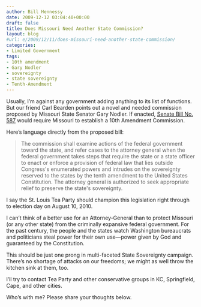 ```yaml
---
author: Bill Hennessy
date: 2009-12-12 03:04:40+00:00
draft: false
title: Does Missouri Need Another State Commission?
layout: blog
#url: e/2009/12/11/does-missouri-need-another-state-commission/
categories:
- Limited Government
tags:
- 10th amendment
- Gary Nodler
- sovereignty
- state sovereignty
- Tenth-Amendment
---
```


Usually, I’m against any government adding anything to its list of functions. But our friend Carl Bearden points out a novel and needed commission proposed by Missouri State Senator Gary Nodler. If enacted, [Senate Bill No. 587](https://www.senate.mo.gov/10info/pdf-bill/intro/SB587.pdf) would require Missouri to establish a 10th Amendment Commission.

 

Here’s language directly from the proposed bill:

 

>   
> 
> The commission shall examine actions of the federal government toward the state, and refer cases to the attorney general when the federal government takes steps that require the state or a state officer to enact or enforce a provision of federal law that lies outside Congress's enumerated powers and intrudes on the sovereignty reserved to the states by the tenth amendment to the United States Constitution. The attorney general is authorized to seek appropriate relief to preserve the state's sovereignty.
> 
> 

 

I say the St. Louis Tea Party should champion this legislation right through to election day on August 10, 2010. 

 

I can’t think of a better use for an Attorney-General than to protect Missouri (or any other state) from the criminally expansive federal government. For the past century, the people and the states watch Washington bureaucrats and politicians steal power for their own use—power given by God and guaranteed by the Constitution. 

 

This should be just one prong in multi-faceted State Sovereignty campaign. There’s no shortage of attacks on our freedoms; we might as well throw the kitchen sink at them, too. 

 

I’ll try to contact Tea Party and other conservative groups in KC, Springfield, Cape, and other cities.

 

Who’s with me? Please share your thoughts below. 
